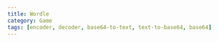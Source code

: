 ```yaml
---
title: Wordle
category: Game
tags: [encoder, decoder, base64-to-text, text-to-base64, base64]
---
```

